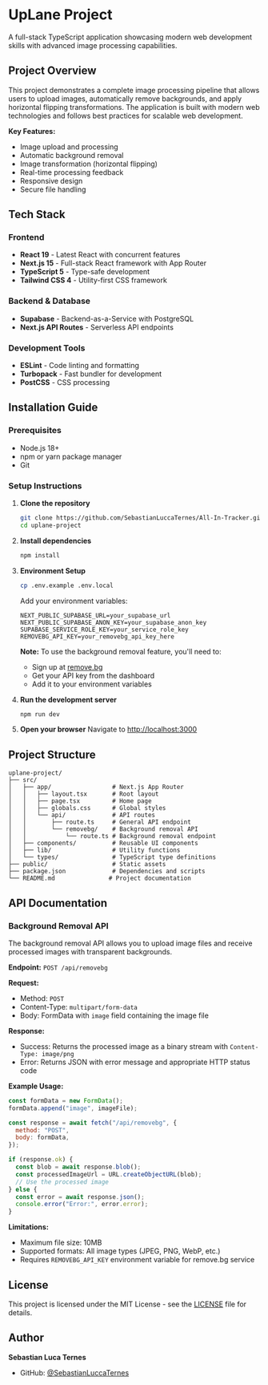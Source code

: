 # UpLane Project

A full-stack TypeScript application showcasing modern web development skills with advanced image processing capabilities.

## Project Overview

This project demonstrates a complete image processing pipeline that allows users to upload images, automatically remove backgrounds, and apply horizontal flipping transformations. The application is built with modern web technologies and follows best practices for scalable web development.

**Key Features:**

- Image upload and processing
- Automatic background removal
- Image transformation (horizontal flipping)
- Real-time processing feedback
- Responsive design
- Secure file handling

## Tech Stack

### Frontend

- **React 19** - Latest React with concurrent features
- **Next.js 15** - Full-stack React framework with App Router
- **TypeScript 5** - Type-safe development
- **Tailwind CSS 4** - Utility-first CSS framework

### Backend & Database

- **Supabase** - Backend-as-a-Service with PostgreSQL
- **Next.js API Routes** - Serverless API endpoints

### Development Tools

- **ESLint** - Code linting and formatting
- **Turbopack** - Fast bundler for development
- **PostCSS** - CSS processing

## Installation Guide

### Prerequisites

- Node.js 18+
- npm or yarn package manager
- Git

### Setup Instructions

1. **Clone the repository**

   ```bash
   git clone https://github.com/SebastianLuccaTernes/All-In-Tracker.git
   cd uplane-project
   ```

2. **Install dependencies**

   ```bash
   npm install
   ```

3. **Environment Setup**

   ```bash
   cp .env.example .env.local
   ```

   Add your environment variables:

   ```env
   NEXT_PUBLIC_SUPABASE_URL=your_supabase_url
   NEXT_PUBLIC_SUPABASE_ANON_KEY=your_supabase_anon_key
   SUPABASE_SERVICE_ROLE_KEY=your_service_role_key
   REMOVEBG_API_KEY=your_removebg_api_key_here
   ```

   **Note:** To use the background removal feature, you'll need to:

   - Sign up at [remove.bg](https://www.remove.bg/)
   - Get your API key from the dashboard
   - Add it to your environment variables

4. **Run the development server**

   ```bash
   npm run dev
   ```

5. **Open your browser**
   Navigate to [http://localhost:3000](http://localhost:3000)

## Project Structure

```
uplane-project/
├── src/
│   ├── app/                 # Next.js App Router
│   │   ├── layout.tsx       # Root layout
│   │   ├── page.tsx         # Home page
│   │   ├── globals.css      # Global styles
│   │   └── api/             # API routes
│   │       ├── route.ts     # General API endpoint
│   │       └── removebg/    # Background removal API
│   │           └── route.ts # Background removal endpoint
│   ├── components/          # Reusable UI components
│   ├── lib/                 # Utility functions
│   └── types/               # TypeScript type definitions
├── public/                  # Static assets
├── package.json             # Dependencies and scripts
└── README.md               # Project documentation
```

## API Documentation

### Background Removal API

The background removal API allows you to upload image files and receive processed images with transparent backgrounds.

**Endpoint:** `POST /api/removebg`

**Request:**

- Method: `POST`
- Content-Type: `multipart/form-data`
- Body: FormData with `image` field containing the image file

**Response:**

- Success: Returns the processed image as a binary stream with `Content-Type: image/png`
- Error: Returns JSON with error message and appropriate HTTP status code

**Example Usage:**

```javascript
const formData = new FormData();
formData.append("image", imageFile);

const response = await fetch("/api/removebg", {
  method: "POST",
  body: formData,
});

if (response.ok) {
  const blob = await response.blob();
  const processedImageUrl = URL.createObjectURL(blob);
  // Use the processed image
} else {
  const error = await response.json();
  console.error("Error:", error.error);
}
```

**Limitations:**

- Maximum file size: 10MB
- Supported formats: All image types (JPEG, PNG, WebP, etc.)
- Requires `REMOVEBG_API_KEY` environment variable for remove.bg service

## License

This project is licensed under the MIT License - see the [LICENSE](LICENSE) file for details.

## Author

**Sebastian Luca Ternes**

- GitHub: [@SebastianLuccaTernes](https://github.com/SebastianLuccaTernes)
